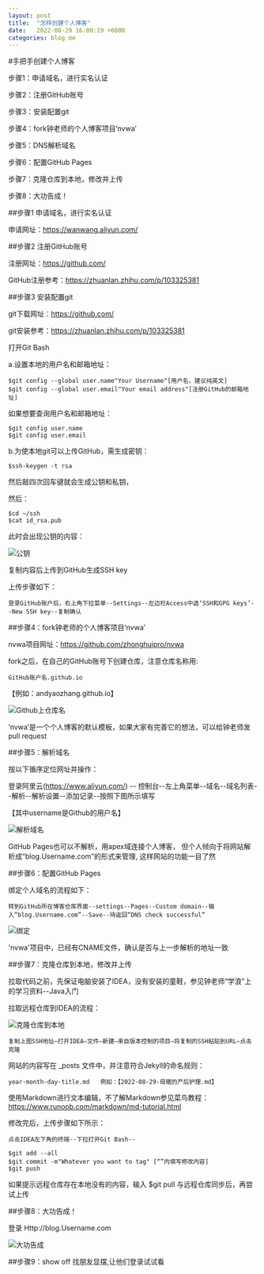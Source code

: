 ```yaml
---
layout: post
title:  "怎样创建个人博客"
date:   2022-08-29 16:00:19 +0800
categories: blog me
---
```

#手把手创建个人博客

步骤1：申请域名，进行实名认证

步骤2：注册GitHub账号

步骤3：安装配置git

步骤4：fork钟老师的个人博客项目‘nvwa’

步骤5：DNS解析域名

步骤6：配置GitHub Pages

步骤7：克隆仓库到本地，修改并上传

步骤8：大功告成！

##步骤1 申请域名，进行实名认证

申请网址：https://wanwang.aliyun.com/

##步骤2 注册GitHub账号

注册网址：https://github.com/

GitHub注册参考：https://zhuanlan.zhihu.com/p/103325381

##步骤3 安装配置git

git下载网址：https://github.com/

git安装参考：https://zhuanlan.zhihu.com/p/103325381

打开Git Bash

a.设置本地的用户名和邮箱地址：

    $git config --global user.name"Your Username"[用户名，建议纯英文] 
    $git config --global user.email"Your email address"[注册GitHub的邮箱地址]

如果想要查询用户名和邮箱地址：

    $git config user.name
    $git config user.email

b.为使本地git可以上传GitHub，需生成密钥：
       
    $ssh-keygen -t rsa
然后敲四次回车键就会生成公钥和私钥，

然后：
   
    $cd ~/ssh
    $cat id_rsa.pub

此时会出现公钥的内容：

![公钥](https://raw.githubusercontent.com/AndyAoZhang/AndyAoZhang.github.io/master/_posts/img_5.png)

复制内容后上传到GitHub生成SSH key

上传步骤如下：
        
    登录GitHub账户后，右上角下拉菜单--Settings--左边栏Access中选‘SSH和GPG keys’--New SSH key--复制确认
##步骤4：fork钟老师的个人博客项目‘nvwa’

nvwa项目网址：https://github.com/zhonghuipro/nvwa

fork之后，在自己的GitHub账号下创建仓库，注意仓库名称用:

    GitHub账户名.github.io

【例如：andyaozhang.github.io】

![Github上仓库名](https://github.com/AndyAoZhang/AndyAoZhang.github.io/blob/master/_posts/ImagesOf%E6%80%8E%E6%A0%B7%E4%BD%8E%E6%88%90%E6%9C%AC%E5%88%9B%E5%BB%BA%E4%B8%AA%E4%BA%BA%E5%8D%9A%E5%AE%A2/GitHub%E4%B8%8A%E4%BB%93%E5%BA%93%E5%90%8D.png?raw=true)


‘nvwa’是一个个人博客的默认模板，如果大家有完善它的想法，可以给钟老师发pull request

##步骤5：解析域名

按以下循序定位网址并操作：

登录阿里云(https://www.aliyun.com/) -- 控制台--左上角菜单--域名--域名列表--解析--解析设置--添加记录--按照下图所示填写

【其中username是Github的用户名】

![解析域名](https://github.com/AndyAoZhang/AndyAoZhang.github.io/blob/master/_posts/ImagesOf%E6%80%8E%E6%A0%B7%E4%BD%8E%E6%88%90%E6%9C%AC%E5%88%9B%E5%BB%BA%E4%B8%AA%E4%BA%BA%E5%8D%9A%E5%AE%A2/%E8%A7%A3%E6%9E%90%E5%9F%9F%E5%90%8D%E7%95%8C%E9%9D%A2.png?raw=true)


GitHub Pages也可以不解析，用apex域连接个人博客， 
但个人倾向于将网站解析成“blog.Username.com”的形式来管理,
这样网站的功能一目了然

##步骤6：配置GitHub Pages

绑定个人域名的流程如下：

    转到GitHub所在博客仓库界面--settings--Pages--Custom domain--输入“blog.Username.com”--Save--待返回“DNS check successful”

![绑定](https://github.com/AndyAoZhang/AndyAoZhang.github.io/blob/master/_posts/ImagesOf%E6%80%8E%E6%A0%B7%E4%BD%8E%E6%88%90%E6%9C%AC%E5%88%9B%E5%BB%BA%E4%B8%AA%E4%BA%BA%E5%8D%9A%E5%AE%A2/%E5%9F%9F%E5%90%8D%E7%BB%91%E5%AE%9Agithub.png?raw=true)


'nvwa'项目中，已经有CNAME文件，确认是否与上一步解析的地址一致


##步骤7：克隆仓库到本地，修改并上传

拉取代码之前，先保证电脑安装了IDEA，没有安装的童鞋，参见钟老师“学浪”上的学习资料--Java入门

拉取远程仓库到IDEA的流程：

![克隆仓库到本地](https://github.com/AndyAoZhang/AndyAoZhang.github.io/blob/master/_posts/ImagesOf%E6%80%8E%E6%A0%B7%E4%BD%8E%E6%88%90%E6%9C%AC%E5%88%9B%E5%BB%BA%E4%B8%AA%E4%BA%BA%E5%8D%9A%E5%AE%A2/%E5%85%8B%E9%9A%86%E4%BB%93%E5%BA%93%E5%88%B0%E6%9C%AC%E5%9C%B0.png?raw=true)



    复制上图SSH地址–打开IDEA–文件–新建–来自版本控制的项目–将复制的SSH粘贴到URL–点击克隆


网站的内容写在 _posts 文件中，并注意符合Jekyll的命名规则：

    year-month-day-title.md   例如：【2022-08-29-母猪的产后护理.md】

使用Markdown进行文本编辑，不了解Markdown参见菜鸟教程：https://www.runoob.com/markdown/md-tutorial.html

修改完后，上传步骤如下所示：

    点击IDEA左下角的终端--下拉打开Git Bash--

    $git add --all
    $git commit -m"Whatever you want to tag" [“”内填写修改内容]
    $git push

如果提示远程仓库存在本地没有的内容，输入
    $git pull
与远程仓库同步后，再尝试上传

##步骤8：大功告成！

登录 Http://blog.Username.com

![大功告成](https://github.com/AndyAoZhang/AndyAoZhang.github.io/blob/master/_posts/ImagesOf%E6%80%8E%E6%A0%B7%E4%BD%8E%E6%88%90%E6%9C%AC%E5%88%9B%E5%BB%BA%E4%B8%AA%E4%BA%BA%E5%8D%9A%E5%AE%A2/%E5%A4%A7%E5%8A%9F%E5%91%8A%E6%88%90%E5%8D%9A%E5%AE%A2%E7%95%8C%E9%9D%A2.png?raw=true)

##步骤9：show off
找朋友显摆,让他们登录试试看



